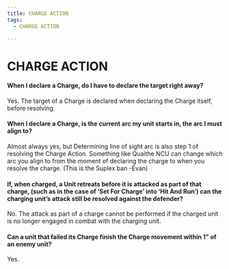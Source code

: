 ```yaml
---
title: CHARGE ACTION
tags:
  - CHARGE ACTION

---
```


# CHARGE ACTION

#### When I declare a Charge, do I have to declare the target right away?

Yes. The target of a Charge is declared when declaring the Charge itself, before resolving. 

#### When I declare a Charge, is the current arc my unit starts in, the arc I must align to? 

Almost always yes, but Determining line of sight arc is also step 1 of resolving the Charge Action. Something like Quaithe NCU can change which arc you align to from the moment of declaring the charge to when you resolve the charge. (This is the Suplex ban -Evan)

#### If, when charged, a Unit retreats before it is attacked as part of that charge, (such as in the case of ‘Set For Charge’ into ‘Hit And Run’) can the charging unit’s attack still be resolved against the defender?

No. The attack as part of a charge cannot be performed if the charged unit is no longer engaged in combat with the charging unit.

#### Can a unit that failed its Charge finish the Charge movement within 1" of an enemy unit?

Yes.

